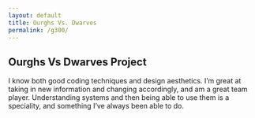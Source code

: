 ```yaml
---
layout: default
title: Ourghs Vs. Dwarves
permalink: /g300/
---
```


## Ourghs Vs Dwarves Project

<head>
I know both good coding techniques and design aesthetics. I’m great at taking in new information and changing accordingly, and am a great team player. Understanding systems and then being able to use them is a speciality, and something I’ve always been able to do. 
</head>

